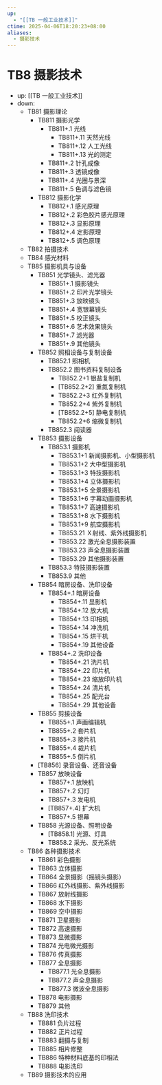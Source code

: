 ```yaml
---
up:
  - "[[TB 一般工业技术]]"
ctime: 2025-04-06T18:20:23+08:00
aliases:
  - 摄影技术
---
```


# TB8 摄影技术

- up: [[TB 一般工业技术]]
- down:	
	- TB81 摄影理论
		- TB811 摄影光学
			- TB811+.1 光线
				- TB811+.11 天然光线
				- TB811+.12 人工光线
				- TB811+.13 光的测定
			- TB811+.2 针孔成像
			- TB811+.3 透镜成像
			- TB811+.4 光圈与景深
			- TB811+.5 色调与滤色镜
		- TB812 摄影化学
			- TB812+.1 感光原理
			- TB812+.2 彩色胶片感光原理
			- TB812+.3 显影原理
			- TB812+.4 定影原理
			- TB812+.5 调色原理
	- TB82 拍摄技术
	- TB84 感光材料
	- TB85 摄影机具与设备
		- TB851 光学镜头、滤光器
			- TB851+.1 摄影镜头
			- TB851+.2 印片光学镜头
			- TB851+.3 放映镜头
			- TB851+.4 宽银幕镜头
			- TB851+.5 校正镜头
			- TB851+.6 艺术效果镜头
			- TB851+.7 滤光器
			- TB851+.9 其他镜头
		- TB852 照相设备与复制设备
			- TB852.1 照相机
			- TB852.2 图书资料复制设备
				- TB852.2+1 银盐复制机
				- [TB852.2+2] 重氮复制机
				- TB852.2+3 红外复制机
				- TB852.2+4 紫外复制机
				- [TB852.2+5] 静电复制机
				- TB852.2+6 缩微复制机
			- TB852.3 阅读器
		- TB853 摄影设备
			- TB853.1 摄影机
				- TB853.1+1 新闻摄影机、小型摄影机
				- TB853.1+2 大中型摄影机
				- TB853.1+3 特技摄影机
				- TB853.1+4 立体摄影机
				- TB853.1+5 全景摄影机
				- TB853.1+6 字幕动画摄影机
				- TB853.1+7 高速摄影机
				- TB853.1+8 水下摄影机
				- TB853.1+9 航空摄影机
				- TB853.21 Ｘ射线、紫外线摄影机
				- TB853.22 激光全息摄影装置
				- TB853.23 声全息摄影装置
				- TB853.29 其他摄影装置
			- TB853.3 特技摄影装置
			- TB853.9 其他
		- TB854 暗房设备、洗印设备
			- TB854+.1 暗房设备
				- TB854+.11 显影机
				- TB854+.12 放大机
				- TB854+.13 印相机
				- TB854+.14 冲洗机
				- TB854+.15 烘干机
				- TB854+.19 其他设备
			- TB854+.2 洗印设备
				- TB854+.21 洗片机
				- TB854+.22 印片机
				- TB854+.23 缩放印片机
				- TB854+.24 清片机
				- TB854+.25 配光台
				- TB854+.29 其他设备
		- TB855 剪接设备
			- TB855+.1 声画编辑机
			- TB855+.2 套片机
			- TB855+.3 接片机
			- TB855+.4 裁片机
			- TB855+.5 倒片机
		- [TB856] 录音设备、还音设备
		- TB857 放映设备
			- TB857+.1 放映机
			- TB857+.2 幻灯
			- TB857+.3 发电机
			- [TB857+.4] 扩大机
			- TB857+.5 银幕
		- TB858 光源设备、照明设备
			- [TB858.1] 光源、灯具
			- TB858.2 采光、反光系统
	- TB86 各种摄影技术
		- TB861 彩色摄影
		- TB863 立体摄影
		- TB864 全景摄影（摇镜头摄影）
		- TB866 红外线摄影、紫外线摄影
		- TB867 放射线摄影
		- TB868 水下摄影
		- TB869 空中摄影
		- TB871 卫星摄影
		- TB872 高速摄影
		- TB873 显微摄影
		- TB874 光电微光摄影
		- TB876 传真摄影
		- TB877 全息摄影
			- TB877.1 光全息摄影
			- TB877.2 声全息摄影
			- TB877.3 微波全息摄影
		- TB878 电影摄影
		- TB879 其他
	- TB88 洗印技术
		- TB881 负片过程
		- TB882 正片过程
		- TB883 翻摄与复制
		- TB885 相片修整
		- TB886 特种材料底基的印相法
		- TB888 电影洗印
	- TB89 摄影技术的应用
	
